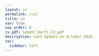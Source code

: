 ```yaml
---
layout: cv
permalink: /cv/
title: cv
nav: true
nav_order: 6
cv_pdf: Sepehr_Harfi_CV.pdf
description: Last Update In October 2024.
toc:
  sidebar: left
---
```

